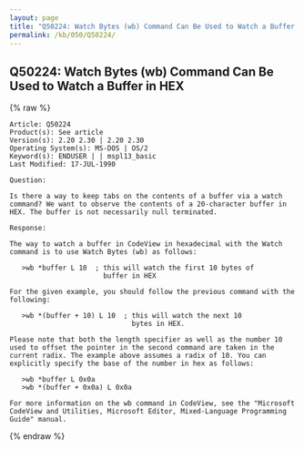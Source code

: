 ```yaml
---
layout: page
title: "Q50224: Watch Bytes (wb) Command Can Be Used to Watch a Buffer in HEX"
permalink: /kb/050/Q50224/
---
```


## Q50224: Watch Bytes (wb) Command Can Be Used to Watch a Buffer in HEX

{% raw %}

	Article: Q50224
	Product(s): See article
	Version(s): 2.20 2.30 | 2.20 2.30
	Operating System(s): MS-DOS | OS/2
	Keyword(s): ENDUSER | | mspl13_basic
	Last Modified: 17-JUL-1990
	
	Question:
	
	Is there a way to keep tabs on the contents of a buffer via a watch
	command? We want to observe the contents of a 20-character buffer in
	HEX. The buffer is not necessarily null terminated.
	
	Response:
	
	The way to watch a buffer in CodeView in hexadecimal with the Watch
	command is to use Watch Bytes (wb) as follows:
	
	   >wb *buffer L 10  ; this will watch the first 10 bytes of
	                       buffer in HEX
	
	For the given example, you should follow the previous command with the
	following:
	
	   >wb *(buffer + 10) L 10  ; this will watch the next 10
	                              bytes in HEX.
	
	Please note that both the length specifier as well as the number 10
	used to offset the pointer in the second command are taken in the
	current radix. The example above assumes a radix of 10. You can
	explicitly specify the base of the number in hex as follows:
	
	   >wb *buffer L 0x0a
	   >wb *(buffer + 0x0a) L 0x0a
	
	For more information on the wb command in CodeView, see the "Microsoft
	CodeView and Utilities, Microsoft Editor, Mixed-Language Programming
	Guide" manual.

{% endraw %}
